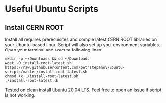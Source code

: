 # Useful Ubuntu Scripts

## Install CERN ROOT

Install all requires prerequisites and comple latest CERN ROOT libraries on your Ubuntu-based linux. Script will also set up your environment variables. Open your terminal and execute following lines:

```
mkdir -p ~/Downloads && cd ~/Downloads
wget -O install-root-latest.sh https://raw.githubusercontent.com/petrstepanov/ubuntu-scripts/master/install-root-latest.sh
chmod +x ./install-root-latest.sh
./install-root-latest.sh
```
Tested on clean install Ubuntu 20.04 LTS. Feel free to open an Issue if script is not working.
